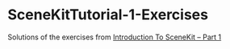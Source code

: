 SceneKitTutorial-1-Exercises
============================

Solutions of the exercises from [Introduction To SceneKit – Part 1](http://www.weheartswift.com/introduction-scenekit-part-1/)
